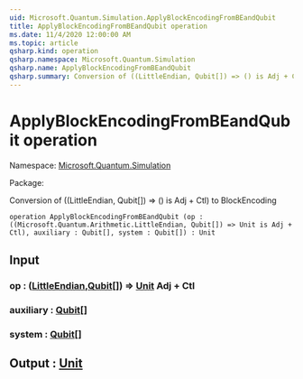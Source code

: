 ```yaml
---
uid: Microsoft.Quantum.Simulation.ApplyBlockEncodingFromBEandQubit
title: ApplyBlockEncodingFromBEandQubit operation
ms.date: 11/4/2020 12:00:00 AM
ms.topic: article
qsharp.kind: operation
qsharp.namespace: Microsoft.Quantum.Simulation
qsharp.name: ApplyBlockEncodingFromBEandQubit
qsharp.summary: Conversion of ((LittleEndian, Qubit[]) => () is Adj + Ctl) to BlockEncoding
---
```


# ApplyBlockEncodingFromBEandQubit operation

Namespace: [Microsoft.Quantum.Simulation](xref:Microsoft.Quantum.Simulation)

Package: [](https://nuget.org/packages/)


Conversion of ((LittleEndian, Qubit[]) => () is Adj + Ctl) to BlockEncoding

```qsharp
operation ApplyBlockEncodingFromBEandQubit (op : ((Microsoft.Quantum.Arithmetic.LittleEndian, Qubit[]) => Unit is Adj + Ctl), auxiliary : Qubit[], system : Qubit[]) : Unit
```


## Input

### op : ([LittleEndian](xref:Microsoft.Quantum.Arithmetic.LittleEndian),[Qubit](xref:microsoft.quantum.lang-ref.qubit)[]) => [Unit](xref:microsoft.quantum.lang-ref.unit) Adj + Ctl




### auxiliary : [Qubit](xref:microsoft.quantum.lang-ref.qubit)[]




### system : [Qubit](xref:microsoft.quantum.lang-ref.qubit)[]





## Output : [Unit](xref:microsoft.quantum.lang-ref.unit)

